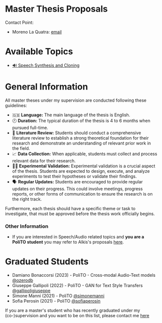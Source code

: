 Master Thesis Proposals
=================
Contact Point:
- Moreno La Quatra: [email](mailto:moreno.laquatra@unikore.it?subject=[MasterThesis])

Available Topics
============
- [🔊 Speech Synthesis and Cloning](proposals/speech-synthesis-and-cloning.md)

General Information
============

All master theses under my supervision are conducted following these guidelines:
- 🇬🇧 **Language:** The main language of the thesis is English.
- 🕗 **Duration:** The typical duration of the thesis is 4 to 6 months when pursued full-time.
- 📖 **Literature Review:** Students should conduct a comprehensive literature review to establish a strong theoretical foundation for their research and demonstrate an understanding of relevant prior work in the field.
- 📈 **Data Collection:** When applicable, students must collect and process relevant data for their research.
- 🧑‍🔬 **Experimental Validation:** Experimental validation is a crucial aspect of the thesis. Students are expected to design, execute, and analyze experiments to test their hypotheses or validate their findings.
- 🗣️ **Regular Updates:** Students are encouraged to provide regular updates on their progress. This could involve  meetings, progress reports, or other forms of communication to ensure the research is on the right track.

Furthermore, each thesis should have a specific theme or task to investigate, that must be approved before the thesis work officially begins.

### Other Information

- If you are interested in Speech/Audio related topics and **you are a PoliTO student** you may refer to Alkis's proposals [here](https://github.com/koudounasalkis/Master-Thesis-Proposal).

Graduated Students
============

- Damiano Bonaccorsi (2023) - PoliTO - Cross-modal Audio-Text models [@ozerodb](https://github.com/ozerodb/) 
- Giuseppe Gallipoli (2022) - PoliTO - GAN for Text Style Transfers [@gallipoligiuseppe](https://github.com/gallipoligiuseppe)
- Simone Manni (2021) - PoliTO [@simonemanni](https://github.com/simonemanni)
- Sofia Perosin (2021) - PoliTO [@sofiaperosin](https://github.com/sofiaperosin)

  
If you are a master's student who has recently graduated under my (co-)supervision and you want to be on this list, please contact me [here](mailto:moreno.laquatra@unikore.it?subject=[MasterThesis]NAME_SURNAME)
